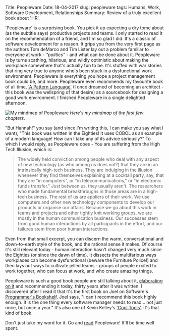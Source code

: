 Title: Peopleware
Date: 18-04-2017
slug: peopleware
tags: Humans, Work, Software Development, Relationships
Summary: Review of a truly excellent book about 'HR'.

'Peopleware' is a surprising book. You pick it up expecting a dry tome about (as the subtitle says) productive projects and teams. I only started to read it on the recommendation of a friend, and I'm so glad I did. It's a classic of software development for a reason. It grips you from the very first page as the authors Tom deMarco and Tim Lister lay out a problem familiar to everyone at work - *"politics"* - and what can be done about it. Peopleware is by turns scathing, hilarious, and wildly optimistic about making the workplace somewhere that's actually fun to be. It's stuffed with war stories that ring very true to anyone who's been stuck in a dysfunctional work environment. Peopleware is everything you hope a project management book could be, and more. Peopleware even recommends my favourite book of all time, ['A Pattern Language'](https://en.wikipedia.org/wiki/A_Pattern_Language) (I once dreamed of becoming an architect - this book was the wellspring of that desire) as a sourcebook for designing a good work environment. I finished Peopleware in a single delighted afternoon.

![My mindmap of Peopleware]({filename}/images/peopleware.jpg)
*Here's my mindmap of the first few chapters.*

"But Hannah!" you say (and since I'm writing this, I can make you say what I want), "This book was written in the Eighties! It uses COBOL as an example of a modern language! How can I take any of its advice seriously?" To which I would reply, as Peopleware does - You are suffering from the High Tech Illusion, which is:

> The widely held conviction among people who deal with any aspect of new technology (as who among us does not?) that they are in an intrinsically high-tech business. They are indulging in the illusion whenever they find themselves explaining at a cocktail party, say, that they are "in computers", or "in telecommunications," or "in electronic funds transfer." Just between us, they usually aren't. The researchers who made fundamental breakthroughs in those areas are in a high-tech business. The rest of us are appliers of their work. We use computers and other new technology components to develop our products or organise our affairs. Because we go about this work in teams and projects and other tightly knit working groups, we are mostly in the human communication business. Our successes stem from good human interactions by all participants in the effort, and our failures stem from poor human interactions.

Even from that small excerpt, you can discern the warm, conversational and down-to-earth style of the book, and the rational sense it makes. Of course it's still relevant today - human interaction hasn't changed very much since the Eighties (or since the dawn of time). It dissects the multifarious ways workplaces can become dysfunctional (beware the Furniture Police!) and then lays out ways to cultivate jelled teams - groups of people excited to work together, who can focus at work, and who create amazing things.

Peopleware is such a good book people are still talking about it, [elaborating on it](https://girtby.net/archives/2005/10/26/the-virtual-furniture-police/) and recommending it today, thirty years after it was written. I discovered after I read it that it's the first book on Joel on Software's [Programmer's Bookshelf](http://new.joelonsoftware.com/navLinks/fog0000000262.html). Joel says, "I can't recommend this book highly enough. It is the one thing every software manager needs to read... not just once, but once a year." It's also one of Kevin Kelley's ['Cool Tools'](http://kk.org/cooltools/peopleware/). It's that kind of book.

Don't just take my word for it. Go and [read](https://www.safaribooksonline.com/library/view/peopleware-productive-projects/9780133440706/) Peopleware! It'll be time well spent.

